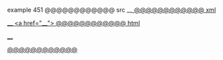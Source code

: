 example 451
@@@@@@@@@@@@ src
__<a href="__">
@@@@@@@@@@@@ xml
<?xml version="1.0" encoding="UTF-8"?>
<!DOCTYPE document SYSTEM "CommonMark.dtd">
<document xmlns="http://commonmark.org/xml/1.0">
  <paragraph>
    <text>__</text>
    <html_inline>&lt;a href=&quot;__&quot;&gt;</html_inline>
  </paragraph>
</document>
@@@@@@@@@@@@ html
<p>__<a href="__"></p>
@@@@@@@@@@@@
